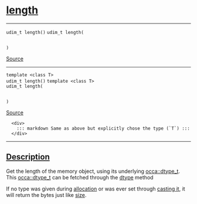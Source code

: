 
<h1 id="length">
 <a href="#/api/memory/length" class="anchor">
   <span>length</span>
  </a>
</h1>

<div class="signature">

<hr>

  <div class="definition-container">
    <div class="definition">
      <code class="desktop-only"><span class="token keyword">udim&lowbar;t</span> length()</code>
      <code class="mobile-only"><span class="token keyword">udim&lowbar;t</span> length(
    
)</code>
      <div class="flex-spacing"></div>
      <a href="https://github.com/libocca/occa/blob/d617b895/include/occa/core/memory.hpp#L217" target="_blank">Source</a>
    </div>
    
  </div>

<hr>

  <div class="definition-container">
    <div class="definition">
      <code class="desktop-only"><span class="token keyword">template</span> <<span class="token keyword">class</span> <span class="token keyword">T</span>>
<span class="token keyword">udim&lowbar;t</span> length()</code>
      <code class="mobile-only"><span class="token keyword">template</span> <<span class="token keyword">class</span> <span class="token keyword">T</span>>
<span class="token keyword">udim&lowbar;t</span> length(
    
)</code>
      <div class="flex-spacing"></div>
      <a href="https://github.com/libocca/occa/blob/d617b895/include/occa/core/memory.hpp#L228" target="_blank">Source</a>
    </div>
    <div class="description">

      <div>
        ::: markdown Same as above but explicitly chose the type (`T`) :::
      </div>
</div>
  </div>

  <hr>
</div>


<h2 id="description">
 <a href="#/api/memory/length?id=description" class="anchor">
   <span>Description</span>
  </a>
</h2>

Get the length of the memory object, using its underlying [occa::dtype_t](/api/dtype_t).
This [occa::dtype_t](/api/dtype_t) can be fetched through the [dtype](/api/memory/dtype) method

If no type was given during [allocation](/api/device/malloc) or was ever set
through [casting it](/api/memory/cast), it will return the bytes just like [size](/api/memory/size).
